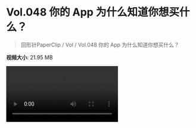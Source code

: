 # Vol.048 你的 App 为什么知道你想买什么？

> 回形针PaperClip / Vol / Vol.048 你的 App 为什么知道你想买什么？

**视频大小**: 21.95 MB

<div class="video"><video src="https://file.hsyhx.top/archive/PaperClip/Vol/048.mp4" controls preload>🤔 您的浏览器不支持 video 标签</video></div>